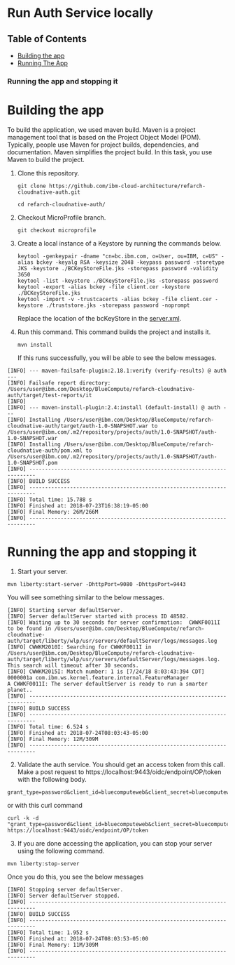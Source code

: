 # Run Auth Service locally

## Table of Contents

* [Building the app](#building-the-app)
* [Running The App](#running-the-app-and-stopping-it)
### Running the app and stopping it

# Building the app

To build the application, we used maven build. Maven is a project management tool that is based on the Project Object Model (POM). Typically, people use Maven for project builds, dependencies, and documentation. Maven simplifies the project build. In this task, you use Maven to build the project.

1. Clone this repository.

   `git clone https://github.com/ibm-cloud-architecture/refarch-cloudnative-auth.git`
   
   `cd refarch-cloudnative-auth/`

2. Checkout MicroProfile branch.

   `git checkout microprofile`

3. Create a local instance of a Keystore by running the commands below.
    ```
    keytool -genkeypair -dname "cn=bc.ibm.com, o=User, ou=IBM, c=US" -alias bckey -keyalg RSA -keysize 2048 -keypass password -storetype JKS -keystore ./BCKeyStoreFile.jks -storepass password -validity 3650
    keytool -list -keystore ./BCKeyStoreFile.jks -storepass password
    keytool -export -alias bckey -file client.cer -keystore ./BCKeyStoreFile.jks
    keytool -import -v -trustcacerts -alias bckey -file client.cer -keystore ./truststore.jks -storepass password -noprompt
    ```
    Replace the location of the bcKeyStore in the [server.xml](https://github.com/ibm-cloud-architecture/refarch-cloudnative-auth/blob/microprofile/src/main/liberty/config/server.xml).
 
4. Run this command. This command builds the project and installs it.

   `mvn install`
   
   If this runs successfully, you will be able to see the below messages.

```
[INFO] --- maven-failsafe-plugin:2.18.1:verify (verify-results) @ auth ---
[INFO] Failsafe report directory: /Users/user@ibm.com/Desktop/BlueCompute/refarch-cloudnative-auth/target/test-reports/it
[INFO]
[INFO] --- maven-install-plugin:2.4:install (default-install) @ auth ---
[INFO] Installing /Users/user@ibm.com/Desktop/BlueCompute/refarch-cloudnative-auth/target/auth-1.0-SNAPSHOT.war to /Users/user@ibm.com/.m2/repository/projects/auth/1.0-SNAPSHOT/auth-1.0-SNAPSHOT.war
[INFO] Installing /Users/user@ibm.com/Desktop/BlueCompute/refarch-cloudnative-auth/pom.xml to /Users/user@ibm.com/.m2/repository/projects/auth/1.0-SNAPSHOT/auth-1.0-SNAPSHOT.pom
[INFO] ------------------------------------------------------------------------
[INFO] BUILD SUCCESS
[INFO] ------------------------------------------------------------------------
[INFO] Total time: 15.788 s
[INFO] Finished at: 2018-07-23T16:38:19-05:00
[INFO] Final Memory: 26M/266M
[INFO] ------------------------------------------------------------------------
```

# Running the app and stopping it

1. Start your server.
```
mvn liberty:start-server -DhttpPort=9080 -DhttpsPort=9443
```
You will see something similar to the below messages.

```
[INFO] Starting server defaultServer.
[INFO] Server defaultServer started with process ID 48582.
[INFO] Waiting up to 30 seconds for server confirmation:  CWWKF0011I to be found in /Users/user@ibm.com/Desktop/BlueCompute/refarch-cloudnative-auth/target/liberty/wlp/usr/servers/defaultServer/logs/messages.log
[INFO] CWWKM2010I: Searching for CWWKF0011I in /Users/user@ibm.com/Desktop/BlueCompute/refarch-cloudnative-auth/target/liberty/wlp/usr/servers/defaultServer/logs/messages.log. This search will timeout after 30 seconds.
[INFO] CWWKM2015I: Match number: 1 is [7/24/18 8:03:43:394 CDT] 0000001a com.ibm.ws.kernel.feature.internal.FeatureManager            A CWWKF0011I: The server defaultServer is ready to run a smarter planet..
[INFO] ------------------------------------------------------------------------
[INFO] BUILD SUCCESS
[INFO] ------------------------------------------------------------------------
[INFO] Total time: 6.524 s
[INFO] Finished at: 2018-07-24T08:03:43-05:00
[INFO] Final Memory: 12M/309M
[INFO] ------------------------------------------------------------------------
```
2. Validate the auth service. You should get an access token from this call.
Make a post request to https://localhost:9443/oidc/endpoint/OP/token with the following body.
```
grant_type=password&client_id=bluecomputeweb&client_secret=bluecomputewebs3cret&username=user&password=password&scope=openid

```
or with this curl command
```
curl -k -d "grant_type=password&client_id=bluecomputeweb&client_secret=bluecomputewebs3cret&username=foo&password=bar&scope=openid" https://localhost:9443/oidc/endpoint/OP/token
```

3. If you are done accessing the application, you can stop your server using the following command.

`mvn liberty:stop-server`

Once you do this, you see the below messages
```
[INFO] Stopping server defaultServer.
[INFO] Server defaultServer stopped.
[INFO] ------------------------------------------------------------------------
[INFO] BUILD SUCCESS
[INFO] ------------------------------------------------------------------------
[INFO] Total time: 1.952 s
[INFO] Finished at: 2018-07-24T08:03:53-05:00
[INFO] Final Memory: 11M/309M
[INFO] ------------------------------------------------------------------------
```
